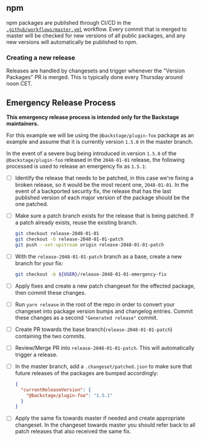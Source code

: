 <!-- This is intentionally left out of the microsite, since it only applies to the main repo -->

## npm

npm packages are published through CI/CD in the
[`.github/workflows/master.yml`](https://github.com/backstage/backstage/blob/master/.github/workflows/master.yml)
workflow. Every commit that is merged to master will be checked for new versions
of all public packages, and any new versions will automatically be published to
npm.

### Creating a new release

Releases are handled by changesets and trigger whenever the "Version Packages"
PR is merged. This is typically done every Thursday around noon CET.

## Emergency Release Process

**This emergency release process is intended only for the Backstage
maintainers.**

For this example we will be using the `@backstage/plugin-foo` package as an
example and assume that it is currently version `1.5.0` in the master branch.

In the event of a severe bug being introduced in version `1.5.0` of the
`@backstage/plugin-foo` released in the `2048-01-01` release, the following
processed is used to release an emergency fix as `1.5.1`:

- [ ] Identify the release that needs to be patched, in this case we're fixing a
      broken release, so it would be the most recent one, `2048-01-01`. In the
      event of a backported security fix, the release that has the last
      published version of each major version of the package should be the one
      patched.
- [ ] Make sure a patch branch exists for the release that is being patched. If
      a patch already exists, reuse the existing branch.

  ```bash
  git checkout release-2048-01-01
  git checkout -b release-2048-01-01-patch
  git push --set-upstream origin release-2048-01-01-patch
  ```

- [ ] With the `release-2048-01-01-patch` branch as a base, create a new branch
      for your fix:

  ```bash
  git checkout -b ${USER}/release-2048-01-01-emergency-fix
  ```

- [ ] Apply fixes and create a new patch changeset for the effected package,
      then commit these changes.
- [ ] Run `yarn release` in the root of the repo in order to convert your
      changeset into package version bumps and changelog entries. Commit these
      changes as a second `"Generated release"` commit.
- [ ] Create PR towards the base branch(`release-2048-01-01-patch`) containing
      the two commits.
- [ ] Review/Merge PR into `release-2048-01-01-patch`. This will automatically
      trigger a release.
- [ ] In the master branch, add a `.changeset/patched.json` to make sure that
      future releases of the packages are bumped accordingly:

  ```json
  {
    "currentReleaseVersion": {
      "@backstage/plugin-foo": "1.5.1"
    }
  }
  ```

- [ ] Apply the same fix towards master if needed and create appropriate
      changeset. In the changeset towards master you should refer back to all
      patch releases that also received the same fix.
